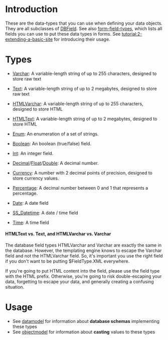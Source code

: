 # Introduction
These are the data-types that you can use when defining your data objects.  They are all subclasses of [DBField](http://api.silverstripe.org/current/sapphire/model/DBField.html). See also [form-field-types](form-field-types), which lists all fields you can use to put these data types in forms. See [tutorial:2-extending-a-basic-site](tutorial/2-extending-a-basic-site) for introducing their usage.
 

#  Types
*  [Varchar](http://api.silverstripe.org/current/sapphire/model/Varchar.html): A variable-length string of up to 255 characters, designed to store raw text
*  [Text](http://api.silverstripe.org/current/sapphire/model/Text.html): A variable-length string of up to 2 megabytes, designed to store raw text
*  [HTMLVarchar](http://api.silverstripe.org/current/sapphire/model/HTMLVarchar.html): A variable-length string of up to 255 characters, designed to store HTML
*  [HTMLText](http://api.silverstripe.org/current/sapphire/model/HTMLText.html): A variable-length string of up to 2 megabytes, designed to store HTML
*  [Enum](http://api.silverstripe.org/current/sapphire/model/Enum.html): An enumeration of a set of strings.

*  [Boolean](http://api.silverstripe.org/current/sapphire/model/Boolean.html): An boolean (true/false) field.
*  [Int](http://api.silverstripe.org/current/sapphire/model/Int.html): An integer field.
*  [Decimal](http://api.silverstripe.org/current/sapphire/model/Decimal.html)/[Float](http://api.silverstripe.org/current/sapphire/model/Float.html)/[Double](http://api.silverstripe.org/current/sapphire/model/Double.html): A decimal number.
*  [Currency](http://api.silverstripe.org/current/sapphire/model/Currency.html): A number with 2 decimal points of precision, designed to store currency values.
*  [Percentage](http://api.silverstripe.org/current/sapphire/model/Percentage.html): A decimal number between 0 and 1 that represents a percentage.

*  [Date](http://api.silverstripe.org/current/sapphire/model/Date.html): A date field
*  [SS_Datetime](http://api.silverstripe.org/current/sapphire/model/SS_Datetime.html): A date / time field
*  [Time](http://api.silverstripe.org/current/sapphire/model/Time.html): A time field

#### HTMLText vs. Text, and HTMLVarchar vs. Varchar

The database field types HTMLVarchar and Varchar are exactly the same in the database.  However, the templating engine knows to escape the Varchar field and not the HTMLVarchar field.  So, it's important you use the right field if you don't want to be putting $FieldType.XML everywhere.

If you're going to put HTML content into the field, please use the field type with the HTML prefix.  Otherwise, you're going to risk double-escaping your data, forgetting to escape your data, and generally creating a confusing situation.

# Usage
*  See [datamodel](datamodel) for information about **database schemas** implementing these types
*  See [objectmodel](objectmodel) for information about **casting** values to these types

